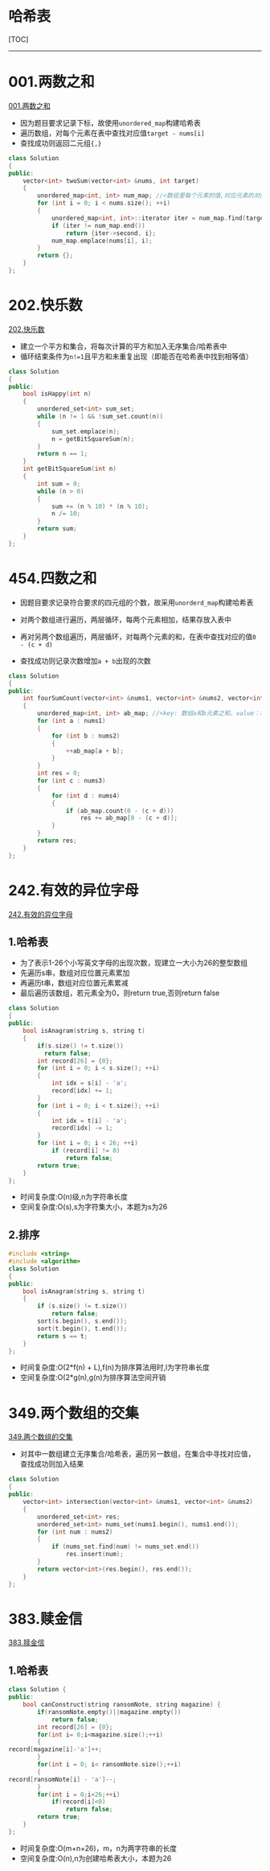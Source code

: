 # 哈希表

[TOC]

---

# 001.两数之和

[001.两数之和](https://leetcode-cn.com/problems/two-sum/)

- 因为题目要求记录下标，故使用`unordered_map`构建哈希表
- 遍历数组，对每个元素在表中查找对应值`target - nums[i]`
- 查找成功则返回二元组`{,}`

```cpp
class Solution
{
public:
    vector<int> twoSum(vector<int> &nums, int target)
    {
        unordered_map<int, int> num_map; //<数组里每个元素的值,对应元素的对应数组下标>
        for (int i = 0; i < nums.size(); ++i)
        {
            unordered_map<int, int>::iterator iter = num_map.find(target - nums[i]);
            if (iter != num_map.end())
                return {iter->second, i};
            num_map.emplace(nums[i], i);
        }
        return {};
    }
};
```

# 202.快乐数

[202.快乐数](https://leetcode-cn.com/problems/happy-number/)

- 建立一个平方和集合，将每次计算的平方和加入无序集合/哈希表中
- 循环结束条件为`n!=1`且平方和未重复出现（即能否在哈希表中找到相等值）

```cpp
class Solution
{
public:
    bool isHappy(int n)
    {
        unordered_set<int> sum_set;
        while (n != 1 && !sum_set.count(n))
        {
            sum_set.emplace(n);
            n = getBitSquareSum(n);
        }
        return n == 1;
    }
    int getBitSquareSum(int n)
    {
        int sum = 0;
        while (n > 0)
        {
            sum += (n % 10) * (n % 10);
            n /= 10;
        }
        return sum;
    }
};
```

# 454.四数之和

- 因题目要求记录符合要求的四元组的个数，故采用`unorderd_map`构建哈希表

- 对两个数组进行遍历，两层循环，每两个元素相加，结果存放入表中
- 再对另两个数组遍历，两层循环，对每两个元素的和，在表中查找对应的值`0 - (c + d)`
- 查找成功则记录次数增加`a + b`出现的次数

```cpp
class Solution
{
public:
    int fourSumCount(vector<int> &nums1, vector<int> &nums2, vector<int> &nums3, vector<int> &nums4)
    {
        unordered_map<int, int> ab_map; //<key: 数组a和b元素之和，value：和出现的次数>
        for (int a : nums1)
        {
            for (int b : nums2)
            {
                ++ab_map[a + b];
            }
        }
        int res = 0;
        for (int c : nums3)
        {
            for (int d : nums4)
            {
                if (ab_map.count(0 - (c + d)))
                    res += ab_map[0 - (c + d)];
            }
        }
        return res;
    }
};
```



# 242.有效的异位字母

[242.有效的异位字母](https://leetcode-cn.com/problems/valid-anagram/)

## 1.哈希表

- 为了表示1-26个小写英文字母的出现次数，现建立一大小为26的整型数组
- 先遍历s串，数组对应位置元素累加
- 再遍历t串，数组对应位置元素累减
- 最后遍历该数组，若元素全为0，则return true,否则return false

```cpp
class Solution
{
public:
    bool isAnagram(string s, string t)
    {
        if(s.size() != t.size())
          return false;
        int record[26] = {0};
        for (int i = 0; i < s.size(); ++i)
        {
            int idx = s[i] - 'a';
            record[idx] += 1;
        }
        for (int i = 0; i < t.size(); ++i)
        {
            int idx = t[i] - 'a';
            record[idx] -= 1;
        }
        for (int i = 0; i < 26; ++i)
            if (record[i] != 0)
                return false;
        return true;
    }
};
```

- 时间复杂度:O(n)级,n为字符串长度
- 空间复杂度:O(s),s为字符集大小，本题为s为26

## 2.排序

```cpp
#include <string>
#include <algorithm>
class Solution
{
public:
    bool isAnagram(string s, string t)
    {
        if (s.size() != t.size())
            return false;
        sort(s.begin(), s.end());
        sort(t.begin(), t.end());
        return s == t;
    }
};
```

- 时间复杂度:O(2*f(n) + L),f(n)为排序算法用时,l为字符串长度
- 空间复杂度:O(2*g(n),g(n)为排序算法空间开销

# 349.两个数组的交集

[349.两个数组的交集](https://leetcode-cn.com/problems/intersection-of-two-arrays/)

- 对其中一数组建立无序集合/哈希表，遍历另一数组，在集合中寻找对应值，查找成功则加入结果


```cpp
class Solution
{
public:
    vector<int> intersection(vector<int> &nums1, vector<int> &nums2)
    {
        unordered_set<int> res;
        unordered_set<int> nums_set(nums1.begin(), nums1.end());
        for (int num : nums2)
        {
            if (nums_set.find(num) != nums_set.end())
                res.insert(num);
        }
        return vector<int>(res.begin(), res.end());
    }
};
```



# 383.赎金信

[383.赎金信](https://leetcode-cn.com/problems/ransom-note/)

## 1.哈希表

```cpp
class Solution {
public:
    bool canConstruct(string ransomNote, string magazine) {
        if(ransomNote.empty()||magazine.empty())
            return false;
        int record[26] = {0};
        for(int i= 0;i<magazine.size();++i)
        {
record[magazine[i]-'a']++;
        }
        for(int i = 0; i< ransomNote.size();++i)
        {
record[ransomNote[i] - 'a']--;
        }
        for(int i = 0;i<26;++i)
            if(record[i]<0)
                return false;
        return true;
    }
};
```

- 时间复杂度:O(m+n+26)，m，n为两字符串的长度
- 空间复杂度:O(n),n为创建哈希表大小，本题为26
